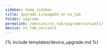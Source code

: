 ```yaml
---
sidebar: home_sidebar
title: Upgrade LineageOS on nx_tab
folder: upgrade
permalink: /devices/nx_tab/upgrade/variant1/
device: nx_tab_variant1
---
```

{% include templates/device_upgrade.md %}
